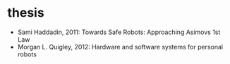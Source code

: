 # thesis

* Sami Haddadin, 2011: Towards Safe Robots: Approaching Asimovs 1st Law
* Morgan L. Quigley, 2012: Hardware and software systems for personal robots
